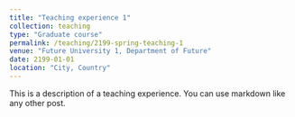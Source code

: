 ```yaml
---
title: "Teaching experience 1"
collection: teaching
type: "Graduate course"
permalink: /teaching/2199-spring-teaching-1
venue: "Future University 1, Department of Future"
date: 2199-01-01
location: "City, Country"
---
```


This is a description of a teaching experience. You can use markdown like any other post.
